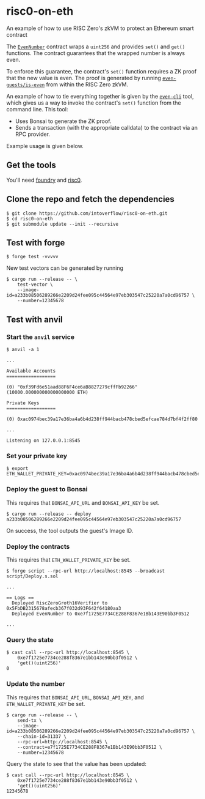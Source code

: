 # risc0-on-eth
An example of how to use RISC Zero's zkVM to protect an Ethereum smart contract

The [`EvenNumber`](https://github.com/intoverflow/risc0-on-eth/blob/main/contracts/EvenNumber.sol) contract wraps a `uint256` and provides `set()` and `get()` functions. The contract guarantees that the wrapped number is always even.

To enforce this guarantee, the contract's `set()` function requires a ZK proof that the new value is even. The proof is generated by running [`even-guests/is-even`](https://github.com/intoverflow/risc0-on-eth/blob/main/even-guests/is-even/src/main.rs) from within the RISC Zero zkVM.

An example of how to tie everything together is given by the [`even-cli`](https://github.com/intoverflow/risc0-on-eth/blob/main/even-cli/src/main.rs) tool, which gives us a way to invoke the contract's `set()` function from the command line. This tool:

* Uses Bonsai to generate the ZK proof.
* Sends a transaction (with the appropriate calldata) to the contract via an RPC provider.

Example usage is given below.

## Get the tools

You'll need [foundry](https://github.com/foundry-rs/foundry) and [risc0](https://github.com/risc0/risc0/).

## Clone the repo and fetch the dependencies

```console
$ git clone https://github.com/intoverflow/risc0-on-eth.git
$ cd risc0-on-eth
$ git submodule update --init --recursive
```

## Test with forge

```console
$ forge test -vvvvv
```

New test vectors can be generated by running

```
$ cargo run --release -- \
    test-vector \
    --image-id=a233b08506289266e2209d24fee095c44564e97eb303547c25220a7a0cd96757 \
    --number=12345678
```

## Test with anvil

### Start the `anvil` service

```console
$ anvil -a 1

...

Available Accounts
==================

(0) "0xf39Fd6e51aad88F6F4ce6aB8827279cffFb92266" (10000.000000000000000000 ETH)

Private Keys
==================

(0) 0xac0974bec39a17e36ba4a6b4d238ff944bacb478cbed5efcae784d7bf4f2ff80

...

Listening on 127.0.0.1:8545
```

### Set your private key

```console
$ export ETH_WALLET_PRIVATE_KEY=0xac0974bec39a17e36ba4a6b4d238ff944bacb478cbed5efcae784d7bf4f2ff80
```

### Deploy the guest to Bonsai

This requires that `BONSAI_API_URL` and `BONSAI_API_KEY` be set.

```console
$ cargo run --release -- deploy
a233b08506289266e2209d24fee095c44564e97eb303547c25220a7a0cd96757
```

On success, the tool outputs the guest's Image ID.

### Deploy the contracts

This requires that `ETH_WALLET_PRIVATE_KEY` be set.

```console
$ forge script --rpc-url http://localhost:8545 --broadcast script/Deploy.s.sol

...

== Logs ==
  Deployed RiscZeroGroth16Verifier to 0x5FbDB2315678afecb367f032d93F642f64180aa3
  Deployed EvenNumber to 0xe7f1725E7734CE288F8367e1Bb143E90bb3F0512

...
```

### Query the state

```console
$ cast call --rpc-url http://localhost:8545 \
    0xe7f1725e7734ce288f8367e1bb143e90bb3f0512 \
    'get()(uint256)'
0
```

### Update the number

This requires that `BONSAI_API_URL`, `BONSAI_API_KEY`, and `ETH_WALLET_PRIVATE_KEY` be set.

```console
$ cargo run --release -- \
    send-tx \
    --image-id=a233b08506289266e2209d24fee095c44564e97eb303547c25220a7a0cd96757 \
    --chain-id=31337 \
    --rpc-url=http://localhost:8545 \
    --contract=e7f1725E7734CE288F8367e1Bb143E90bb3F0512 \
    --number=12345678
```

Query the state to see that the value has been updated:

```console
$ cast call --rpc-url http://localhost:8545 \
    0xe7f1725e7734ce288f8367e1bb143e90bb3f0512 \
    'get()(uint256)'
12345678
```
